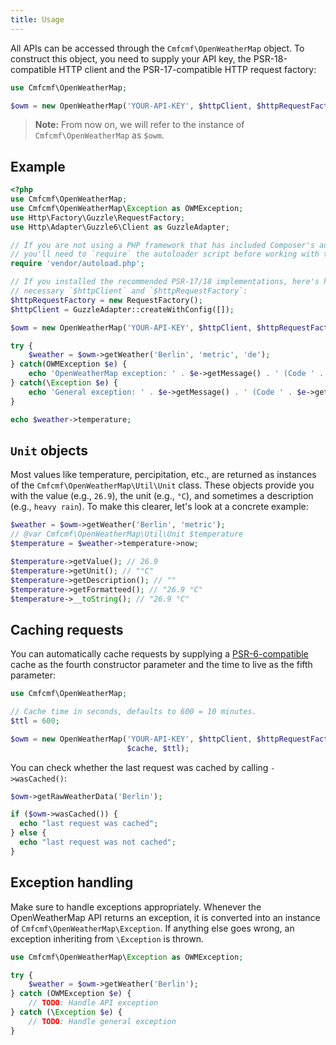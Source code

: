 ```yaml
---
title: Usage
---
```


All APIs can be accessed through the `Cmfcmf\OpenWeatherMap` object.
To construct this object, you need to supply your API key, the PSR-18-compatible
HTTP client and the PSR-17-compatible HTTP request factory:

```php
use Cmfcmf\OpenWeatherMap;

$owm = new OpenWeatherMap('YOUR-API-KEY', $httpClient, $httpRequestFactory);
```

> **Note:** From now on, we will refer to the instance of `Cmfcmf\OpenWeatherMap` as `$owm`.

## Example

```php
<?php
use Cmfcmf\OpenWeatherMap;
use Cmfcmf\OpenWeatherMap\Exception as OWMException;
use Http\Factory\Guzzle\RequestFactory;
use Http\Adapter\Guzzle6\Client as GuzzleAdapter;

// If you are not using a PHP framework that has included Composer's autoloader for you,
// you'll need to `require` the autoloader script before working with this API:
require 'vendor/autoload.php';

// If you installed the recommended PSR-17/18 implementations, here's how to create the
// necessary `$httpClient` and `$httpRequestFactory`:
$httpRequestFactory = new RequestFactory();
$httpClient = GuzzleAdapter::createWithConfig([]);

$owm = new OpenWeatherMap('YOUR-API-KEY', $httpClient, $httpRequestFactory);

try {
    $weather = $owm->getWeather('Berlin', 'metric', 'de');
} catch(OWMException $e) {
    echo 'OpenWeatherMap exception: ' . $e->getMessage() . ' (Code ' . $e->getCode() . ').';
} catch(\Exception $e) {
    echo 'General exception: ' . $e->getMessage() . ' (Code ' . $e->getCode() . ').';
}

echo $weather->temperature;
```

## `Unit` objects

Most values like temperature, percipitation, etc., are returned as instances of the
`Cmfcmf\OpenWeatherMap\Util\Unit` class. These objects provide you with
the value (e.g., `26.9`),
the unit (e.g., `°C`),
and sometimes a description (e.g., `heavy rain`).
To make this clearer, let's look at a concrete example:

```php
$weather = $owm->getWeather('Berlin', 'metric');
// @var Cmfcmf\OpenWeatherMap\Util\Unit $temperature
$temperature = $weather->temperature->now;

$temperature->getValue(); // 26.9
$temperature->getUnit(); // "°C"
$temperature->getDescription(); // ""
$temperature->getFormatteed(); // "26.9 °C"
$temperature->__toString(); // "26.9 °C"
```

## Caching requests

You can automatically cache requests by supplying a [PSR-6-compatible](https://www.php-fig.org/psr/psr-6/)
cache as the fourth constructor parameter and the time to live as the fifth parameter:

```php {7}
use Cmfcmf\OpenWeatherMap;

// Cache time in seconds, defaults to 600 = 10 minutes.
$ttl = 600;

$owm = new OpenWeatherMap('YOUR-API-KEY', $httpClient, $httpRequestFactory,
                          $cache, $ttl);
```

You can check whether the last request was cached by calling `->wasCached()`:

```php {3}
$owm->getRawWeatherData('Berlin');

if ($owm->wasCached()) {
  echo "last request was cached";
} else {
  echo "last request was not cached";
}
```

## Exception handling

Make sure to handle exceptions appropriately. Whenever the OpenWeatherMap API
returns an exception, it is converted into an instance of
`Cmfcmf\OpenWeatherMap\Exception`. If anything else goes wrong, an exception
inheriting from `\Exception` is thrown.

```php {5,7}
use Cmfcmf\OpenWeatherMap\Exception as OWMException;

try {
    $weather = $owm->getWeather('Berlin');
} catch (OWMException $e) {
    // TODO: Handle API exception
} catch (\Exception $e) {
    // TODO: Handle general exception
}
```